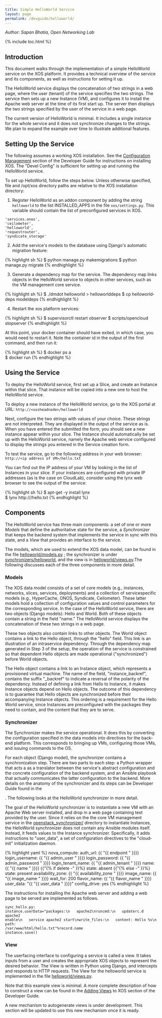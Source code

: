 ```yaml
---
title: Simple HelloWorld Service
layout: page
permalink: /devguide/helloworld/
---
```


*Author: Sapan Bhatia, Open Networking Lab*

{% include toc.html %}

## Introduction

This document walks through the implementation of a simple HelloWorld service
on the XOS platform. It provides a technical overview of the service and its
components, as well as instructions for setting it up.

The HelloWorld service displays the concatenation of two strings in a web page,
where the user (tenant) of the service specifies the two strings. The service
then sets up a new Instance (VM), and configures it to install the Apache web
server at the time of its first start up. The server then displays the two
strings specified by the user of the service in a web page.

The current version of HelloWorld is minimal. It includes a single instance for
the whole service and it does not synchronize changes to the strings. We plan
to expand the example over time to illustrate additional features.

## Setting Up the Service

The following assumes a working XOS installation. See the [Configuration
Management](/devguide/confmgmt/) section of the Developer Guide for
instructions on installing XOS. The "Devel Config" is sufficient for setting up
and running  the HelloWorld service.

To set up HelloWorld, follow the steps below. Unless otherwise specified, file
and /opt/xos directory paths are relative to the XOS installation directory:


1.  Register HelloWorld as an add­on component by adding the string
    `helloworld` to the list INSTALLED_APPS in the file `xos/settings.py`. This
    variable should contain the list of preconfigured services in XOS.

```
'services.onos',
'ceilometer',
'helloworld',
'requestrouter',
'syndicate_storage'
```

2.  Add the service's models to the database using Django's automatic
     migration feature:

{% highlight sh %}
$ python manage.py makemigrations
$ python manage.py migrate
{% endhighlight %}

3.  Generate a dependency map for the service. The dependency map links objects
    in the HelloWorld service to objects in other services, such as the VM
    management core service.

{% highlight sh %}
$ ./dmdot helloworld > helloworld­deps
$ cp helloworld­deps model­deps
{% endhighlight %}

4. Restart the xos platform services:
 
{% highlight sh %}
$ supervisorctl restart observer
$ scripts/opencloud stopserver
{% endhighlight %}

At this point, your docker container should have exited, in which case, you would need to restart it. Note the container id in the output of the first command, and then run it: 

{% highlight sh %}
$ docker ps ­a  
$ docker run <container id>
{% endhighlight %}

## Using the Service

To deploy the HelloWorld service, first set up a Slice, and create an Instance
within that slice. That instance will be copied into a new one to host the
HelloWorld service.

To deploy a new instance of the HelloWorld service, go to the XOS portal at
URL: `http://<xos­head­node>/helloworld`

Next, configure the two strings with values of your choice. These strings are
not interpreted. They are displayed in the output of the service as is. When
you have entered the submitted the form, you should see a new instance appear
within your slice.  The Instance should automatically be set up with the
HelloWorld service, namely the Apache web service configured to display the
strings you entered in the Service creation form.

To test the service, go to the following address in your web browser:
`http://<ip address of VM>/hello.txt`

You can find out the IP address of your VM by looking in the list of Instances
in your slice. If your instances are configured with private IP addresses (as
is the case on CloudLab), consider using the lynx web browser to see the output
of the service:

{% highlight sh %}
$ apt-get -y install lynx  
$ lynx http://<ip address of VM>/hello.txt
{% endhighlight %}

## Components



The HelloWorld service has three main components: a set of one or more *Models* that define the authoritative state for the service, a *Synchronizer* that keeps the back­end system that implements the service in sync with this state, and a *View* that provides an
interface to the service.

The models, which are used to extend the XOS data model, can be found in the
file [helloworld/models.py](https://github.com/open-cloud/xos/blob/master/xos/services/helloworld/models.py) ; the synchronizer is under
[synchronizers/helloworld](https://github.com/open-cloud/xos/tree/master/xos/synchronizers/helloworld), and the view is in [helloworld/views.py](https://github.com/open-cloud/xos/blob/master/xos/services/helloworld/view.py).The
following discusses each of the three components in more detail.

### Models

The XOS data model consists of a set of core models (e.g., instances, networks,
slices, services, deployments) and a collection of service­specific models
(e.g., HyperCache, ONOS, Syndicate, Ceilometer). These latter models hold a
collection of configuration values and control parameters for the corresponding
service. In the case of the HelloWorld service, there are two objects (Django
models): Hello and World. Both of these objects contain a string in the field
"name." The HelloWorld service displays the concatenation of these two strings
in a web page.

These two objects also contain links to other objects. The World object
contains a link to the Hello object, through the "hello" field. This link is an
illustration of an intra­service dependency. Through the dependency map
generated in Step 3 of the setup, the operation of the service is constrained
so that dependent Hello objects are made operational ("synchronized") before
World objects.

The Hello object contains a link to an Instance object, which represents a
provisioned virtual machine. The name of the field, "instance_backref",
contains the suffix "_backref" to indicate a reversal of the polarity of the
dependency. Instead of defining a link from Hello to Instance, it makes
Instance objects depend on Hello objects. The outcome of this dependency is to
guarantee that Hello objects are synchronized before their accompanying
Instance objects. This ordering is a requirement for the Hello World service,
since Instances are preconfigured with the packages they need to contain, and
the content that they are to serve.

### Synchronizer

The Synchronizer makes the service operational. It does this by converting the
configuration specified in the data models into directives for the back­end platform. This
corresponds to bringing up VMs, configuring those VMs, and issuing commands to the
OS.

For each object (Django model), the synchronizer contains a synchronization step.
There are two parts to each step: a Python wrapper that acts a as a translator between
the service's abstract configuration and the concrete configuration of the back­end
system, and an Ansible playbook that actually communicates the latter configuration to
the back­end. More details on the anatomy of the synchronizer and its steps can be
Developer Guide found in the


. The following looks at the HelloWorld synchronizer in  more detail.

The goal of the HelloWorld synchronizer is to instantiate a new VM with an Apache Web
server installed, and drop in a web page containing text provided by the user. Since it
relies on the the core VM management service in the [openstack_synchronizer/]() directory
to instantiate Instances, the HelloWorld synchronizer does not contain any Ansible
modules itself. Instead, it feeds values to the Instance synchronizer. Specifically, it adds
instructions to "user_data", a set of configuration directives to the "cloud­init"
initialization daemon.

{% highlight yaml %}
nova_compute:
  auth_url: {{ "{{ endpoint " }}}}
  login_username: {{ "{{ admin_user " }}}}
  login_password: {{ "{{ admin_password " }}}}
  login_tenant_name: {{ "{{ admin_tenant " }}}}
  name: {{ "{{ name " }}}}
  {{"{% if delete -" }}%}
  state: absent
  {{"{% else -" }}%}
  state: present
  availability_zone: {{ "{{ availability_zone " }}}}
  image_name: {{ "{{ image_name " }}}}
  wait_for: 200
  flavor_name: {{ "{{ flavor_name " }}}}
  user_data: "{{ "{{ user_data " }}}}"
  config_drive: yes
{% endhighlight %}

The instructions for installing the Apache web server and adding a web page to be
served are implemented as follows.

```
sync_hello.py:
instance.userData="packages:\n  ­ apache2\nruncmd:\n  ­ update­rc.d apache2
enable\n  ­ service apache2 start\nwrite_files:\n­   content: Hello %s\n    path:
/var/www/html/hello.txt"%record.name
instance.save()
```


### View

The user­facing interface to configuring a service is called a view. It takes
inputs from a user and creates the appropriate XOS objects to represent the
desired behavior. The View is written in Python using Django, and intercepts
and responds to HTTP requests.  The View for the helloworld service is
implemented in the file [helloworld/views.py](https://github.com/open-cloud/xos/blob/master/xos/services/helloworld/view.py).

Note that this example view is minimal. A more complete description of how to
construct a view can be found in the [Adding Views](/devguide/addview/) to XOS
section of the Developer Guide.

A new mechanism to auto­generate views is under development. This section will
be updated to use this new mechanism once it is ready.
